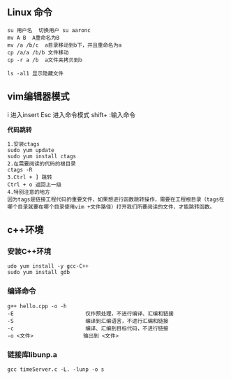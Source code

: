 ## Linux 命令
```
su 用户名	切换用户 su aaronc 
mv A B	A重命名为B
mv /a /b/c	a目录移动到b下，并且重命名为a
cp /a/a /b/b 文件移动
cp -r a /b 	a文件夹拷贝到b

ls -al1	显示隐藏文件
```
## vim编辑器模式

i 进入insert
Esc 进入命令模式
shift+ :输入命令

**代码跳转**
```
1.安装ctags
sudo yum update
sudo yum install ctags
2.在需要阅读的代码的根目录
ctags -R
3.Ctrl + ] 跳转
Ctrl + o 返回上一级
4.特别注意的地方
因为tags是链接工程代码的重要文件，如果想进行函数跳转操作，需要在工程根目录（tags在哪个目录就要在哪个目录使用vim +文件路径）打开我们所要阅读的文件，才能跳转函数。
```

## c++环境

### 安装C++环境
```
udo yum install -y gcc-C++
sudo yum install gdb
```
### 编译命令
```
g++ hello.cpp -o -h
-E                       仅作预处理，不进行编译、汇编和链接
-S                       编译到汇编语言，不进行汇编和链接
-c                       编译、汇编到目标代码，不进行链接
-o <文件>                输出到 <文件>
```
### 链接库libunp.a
```
gcc timeServer.c -L. -lunp -o s
```
